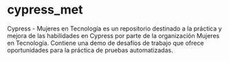 # cypress_met
Cypress - Mujeres en Tecnología es un repositorio destinado a la práctica y mejora de las habilidades en Cypress por parte de la organización Mujeres en Tecnología. Contiene una demo de desafíos de trabajo que ofrece oportunidades para la práctica de pruebas automatizadas.
